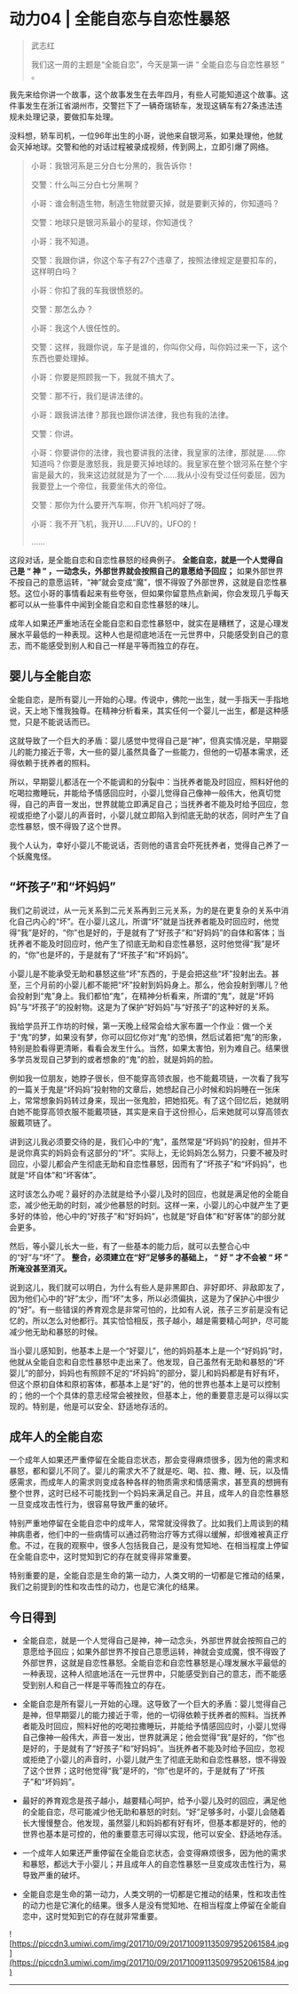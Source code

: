 # 动力04 | 全能自恋与自恋性暴怒

> 武志红
> 
> 我们这一周的主题是“全能自恋”，今天是第一讲 “ 全能自恋与自恋性暴怒 ” 。

我先来给你讲一个故事，这个故事发生在去年四月，有些人可能知道这个故事。这件事发生在浙江省湖州市，交警拦下了一辆奇瑞轿车，发现这辆车有27条违法违规未处理记录，要做扣车处理。

没料想，轿车司机，一位96年出生的小哥，说他来自银河系，如果处理他，他就会灭掉地球。交警和他的对话过程被录成视频，传到网上，立即引爆了网络。

> 小哥：我银河系是三分白七分黑的，我告诉你！
> 
> 交警：什么叫三分白七分黑啊？
> 
> 小哥：谁会制造生物，制造生物就要灭掉，就是要剿灭掉的，你知道吗？
> 
> 交警：地球只是银河系最小的星球，你知道伐？
> 
> 小哥：我不知道。
> 
> 交警：我跟你讲，你这个车子有27个违章了，按照法律规定是要扣车的，这样明白吗？
> 
> 小哥：你扣了我的车我很愤怒的。
> 
> 交警：那怎么办？
> 
> 小哥：我这个人很任性的。
> 
> 交警：这样，我跟你说，车子是谁的，你叫你父母，叫你妈过来一下，这个东西也要处理掉。
> 
> 小哥：你要是照顾我一下，我就不搞大了。
> 
> 交警：那不行，我们是讲法律的。
> 
> 小哥：跟我讲法律？那我也跟你讲法律，我也有我的法律。
> 
> 交警：你讲。
> 
> 小哥：你要讲你的法律，我也要讲我的法律，我皇家的法律，那就是……你知道吗？你要是激怒我，我是要灭掉地球的。我皇家在整个银河系在整个宇宙是最大的，我来这边就就是为了一个……我从小没有受过任何委屈，因为我要登上一个帝位，我要坐伟大的帝位。
> 
> 交警：那你为什么要开汽车啊，你开飞机吗好了呀。
> 
> 小哥：我不开飞机，我开U……FUV的，UFO的！
> 
> ……

这段对话，是全能自恋和自恋性暴怒的经典例子。 **全能自恋，就是一个人觉得自己是 “ 神 ” ，一动念头，外部世界就会按照自己的意愿给予回应；** 如果外部世界不按自己的意愿运转，“神”就会变成“魔”，恨不得毁了外部世界，这就是自恋性暴怒。这位小哥的事情看起来有些夸张，但如果你留意热点新闻，你会发现几乎每天都可以从一些事件中闻到全能自恋和自恋性暴怒的味儿。

成年人如果还严重地活在全能自恋和自恋性暴怒中，就实在是糟糕了，这是心理发展水平最低的一种表现。这种人也是彻底地活在一元世界中，只能感受到自己的意志，而不能感受到别人和自己一样是平等而独立的存在。

## 婴儿与全能自恋

全能自恋，是所有婴儿一开始的心理。传说中，佛陀一出生，就一手指天一手指地说，天上地下惟我独尊。在精神分析看来，其实任何一个婴儿一出生，都是这种感觉，只是不能说话而已。

这就导致了一个巨大的矛盾：婴儿感觉中觉得自己是“神”，但真实情况是，早期婴儿的能力接近于零，大一些的婴儿虽然具备了一些能力，但他的一切基本需求，还得依赖于抚养者的照料。

所以，早期婴儿都活在一个不能调和的分裂中：当抚养者能及时回应，照料好他的吃喝拉撒睡玩，并能给予情感回应时，小婴儿觉得自己像神一般伟大，他真切觉得，自己的声音一发出，世界就能立即满足自己；当抚养者不能及时给予回应，忽视或拒绝了小婴儿的声音时，小婴儿就立即陷入到彻底无助的状态，同时产生了自恋性暴怒，恨不得毁了这个世界。

我个人认为，幸好小婴儿不能说话，否则他的语言会吓死抚养者，觉得自己养了一个妖魔鬼怪。

## “坏孩子”和“坏妈妈”

我们之前说过，从一元关系到二元关系再到三元关系，为的是在更复杂的关系中消化自己内心的“坏”。在小婴儿这儿，所谓“坏”就是当抚养者能及时回应时，他觉得“我”是好的，“你”也是好的，于是就有了“好孩子”和“好妈妈”的自体和客体；当抚养者不能及时回应时，他产生了彻底无助和自恋性暴怒，这时他觉得“我”是坏的，“你”也是坏的，于是就有了“坏孩子”和“坏妈妈”。

小婴儿是不能承受无助和暴怒这些“坏”东西的，于是会把这些“坏”投射出去。甚至，三个月前的小婴儿都不能把“坏”投射到妈妈身上。那么，他会投射到哪儿？他会投射到“鬼”身上。我们都怕“鬼”，在精神分析看来，所谓的“鬼”，就是“坏妈妈”与“坏孩子”的投射物。这是为了保护“好妈妈”与“好孩子”的这种好的关系。

我给学员开工作坊的时候，第一天晚上经常会给大家布置一个作业：做一个关于“鬼”的梦，如果没有梦，你可以回忆你对“鬼”的恐惧，然后试着把“鬼”的形象，特别是脸看得更清晰，看看会发生什么。当然，如果太害怕，别为难自己。结果很多学员发现自己梦到的或者想象的“鬼”的脸，就是妈妈的脸。

例如我一位朋友，她脖子很长，但不能穿高领衣服，也不能戴项链，一次看了我写的一篇关于鬼是“坏妈妈”投射物的文章后，她想起自己小时候和妈妈睡在一张床上，常常想象妈妈转过身来，现出一张鬼脸，把她掐死。有了这个回忆后，她就明白她不能穿高领衣服不能戴项链，其实是来自于这份担心，后来她就可以穿高领衣服戴项链了。

讲到这儿我必须要交待的是，我们心中的“鬼”，虽然常是“坏妈妈”的投射，但并不是说你真实的妈妈会有这部分的“坏”。实际上，无论妈妈怎么努力，只要不被及时回应，小婴儿都会产生彻底无助和自恋性暴怒，因而有了“坏孩子”和“坏妈妈”，也就是“坏自体”和“坏客体”。

这时该怎么办呢？最好的办法就是给予小婴儿及时的回应，也就是满足他的全能自恋，减少他无助的时刻，减少他暴怒的时刻。这样一来，小婴儿的心中就产生了更多好的体验，他心中的“好孩子”和“好妈妈”，也就是“好自体”和“好客体”的部分就会更多。

然后，等小婴儿长大一些，有了一些基本的能力后，就可以去整合心中的“好”与“坏”了。 **整合，必须建立在“好”足够多的基础上， “ 好 ” 才不会被 “ 坏 ” 所淹没甚至消灭。**

说到这儿，我们就可以明白，为什么有些人是非黑即白、非好即坏、非敌即友了，因为他们心中的“好”太少，而“坏”太多，所以必须偏执，这是为了保护心中很少的“好”。有一些错误的养育观念是非常可怕的，比如有人说，孩子三岁前是没有记忆的，所以怎么对他都行。其实恰恰相反，孩子越小，越是需要精心呵护，尽可能减少他无助和暴怒的时候。

当小婴儿感知到，他基本上是一个“好婴儿”，他的妈妈基本上是一个“好妈妈”时，他就从全能自恋和自恋性暴怒中走出来了。他发现，自己虽然有无助和暴怒的“坏婴儿”的部分，妈妈也有照顾不足的“坏妈妈”的部分，婴儿和妈妈都是有好有坏，但这个原初自体和原初客体，都基本上是“好”的，他的世界也基本上是可以控制的；他的一个个具体的意志经常会被挫败，但基本上，他的重要意志是可以得以实现的。特别是，他是可以安全、舒适地存活的。

## 成年人的全能自恋

一个成年人如果还严重停留在全能自恋状态，那会变得麻烦很多，因为他的需求和暴怒，都和婴儿不同了。婴儿的需求大不了就是吃、喝、拉、撒、睡、玩，以及情感需求，而成年人的需求则变成各种各样的物质需求和情感需求，甚至真的想拥有整个世界，这时已经不可能找到一个妈妈来满足自己。并且，成年人的自恋性暴怒一旦变成攻击性行为，很容易导致严重的破坏。

特别严重地停留在全能自恋中的成年人，常常就没得救了。比如我们上周谈到的精神病患者，他们中的一些病情可以通过药物治疗等方式得以缓解，却很难被真正疗愈。不过，在我的观察中，很多人包括我自己，是没有觉知地、在相当程度上停留在全能自恋中，这时觉知到它的存在就变得非常重要。

特别重要的是，全能自恋是生命的第一动力，人类文明的一切都是它推动的结果，我们之前提到的性和攻击性的动力，也是它演化的结果。

## 今日得到

* 全能自恋，就是一个人觉得自己是神，神一动念头，外部世界就会按照自己的意愿给予回应；如果外部世界不按自己意愿运转，神就会变成魔，恨不得毁了外部世界，这就是自恋性暴怒。全能自恋和自恋性暴怒是心理发展水平最低的一种表现，这种人彻底地活在一元世界中，只能感受到自己的意志，而不能感受到别人和自己一样是平等而独立的存在。

* 全能自恋是所有婴儿一开始的心理。这导致了一个巨大的矛盾：婴儿觉得自己是神，但早期婴儿的能力接近于零，他的一切得依赖于抚养者的照料。当抚养者能及时回应，照料好他的吃喝拉撒睡玩，并能给予情感回应时，小婴儿觉得自己像神一般伟大，声音一发出，世界就满足；他会觉得“我”是好的，“你”也是好的，于是就有了“好孩子”和“好妈妈”。当抚养者不能及时给予回应，忽视或拒绝了小婴儿的声音时，小婴儿就产生了彻底无助和自恋性暴怒，恨不得毁了这个世界；这时他觉得“我”是坏的，“你”也是坏的，于是就有了“坏孩子”和“坏妈妈”。

* 最好的养育观念是孩子越小，越要精心呵护，给予小婴儿及时的回应，满足他的全能自恋，尽可能减少他无助和暴怒的时刻。“好”足够多时，小婴儿会随着长大慢慢整合。他发现，虽然婴儿和妈妈都有好有坏，但基本都是好的，他的世界也基本是可控的，他的重要意志可得以实现，他可以安全、舒适地存活。

* 一个成年人如果还严重停留在全能自恋状态，会变得麻烦很多，因为他的需求和暴怒，都远大于小婴儿；并且成年人的自恋性暴怒一旦变成攻击性行为，易导致严重的破坏。

* 全能自恋是生命的第一动力，人类文明的一切都是它推动的结果，性和攻击性的动力也是它演化的结果。很多人是没有觉知地、在相当程度上停留在全能自恋中，这时觉知到它的存在就非常重要。

![https://piccdn3.umiwi.com/img/201710/09/201710091135097952061584.jpg](https://piccdn3.umiwi.com/img/201710/09/201710091135097952061584.jpg)

---
